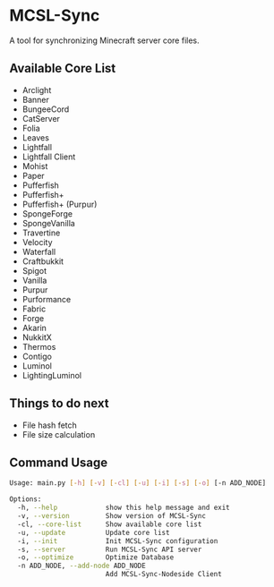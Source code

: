 # MCSL-Sync

A tool for synchronizing Minecraft server core files.

## Available Core List

- Arclight
- Banner
- BungeeCord
- CatServer
- Folia
- Leaves
- Lightfall
- Lightfall Client
- Mohist
- Paper
- Pufferfish
- Pufferfish+
- Pufferfish+ (Purpur)
- SpongeForge
- SpongeVanilla
- Travertine
- Velocity
- Waterfall
- Craftbukkit
- Spigot
- Vanilla
- Purpur
- Purformance
- Fabric
- Forge
- Akarin
- NukkitX
- Thermos
- Contigo
- Luminol
- LightingLuminol

## Things to do next
- File hash fetch
- File size calculation

## Command Usage

```bash
Usage: main.py [-h] [-v] [-cl] [-u] [-i] [-s] [-o] [-n ADD_NODE]

Options:
  -h, --help            show this help message and exit
  -v, --version         Show version of MCSL-Sync
  -cl, --core-list      Show available core list
  -u, --update          Update core list
  -i, --init            Init MCSL-Sync configuration
  -s, --server          Run MCSL-Sync API server
  -o, --optimize        Optimize Database
  -n ADD_NODE, --add-node ADD_NODE
                        Add MCSL-Sync-Nodeside Client
```
